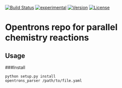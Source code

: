 [![Build Status](https://travis-ci.org/xchem/opentrons.svg?branch=master)](https://travis-ci.org/xchem/opentrons)
[![experimental](http://badges.github.io/stability-badges/dist/experimental.svg)](http://github.com/xchem/opentrons)
[![Version](http://img.shields.io/badge/version-0.0.1-blue.svg?style=flat)](https://github.com/xchem/opentrons)
[![License](http://img.shields.io/badge/license-Apache%202.0-blue.svg?style=flat)](https://github.com/xchem/opentrons/blob/master/LICENSE.txt)

# Opentrons repo for parallel chemistry reactions

## Usage

###Install
```#base
python setup.py install
opentrons_parser /path/to/file.yaml
```
